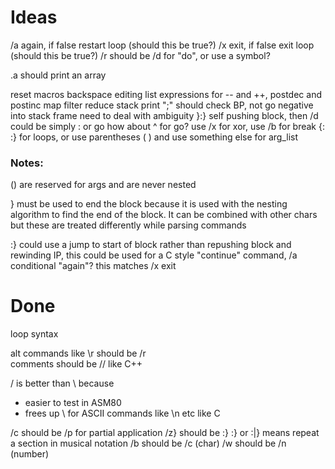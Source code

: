 # Ideas

/a again, if false restart loop (should this be true?)
/x exit, if false exit loop (should this be true?)
/r should be /d for "do", or use a symbol?

.a should print an array

reset
macros
backspace
editing
list
expressions for -- and ++, postdec and postinc
map filter reduce
stack print
";" should check BP, not go negative into stack frame
need to deal with ambiguity }:} 
self pushing block, then /d could be simply : or go
how about ^ for go? use /x for xor, use /b for break
{: :} for loops, or use parentheses ( ) and use something else for arg_list

### Notes:


() are reserved for args and are never nested

} must be used to end the block because it is used with the nesting algorithm to
find the end of the block. It can be combined with other chars but these are treated
differently while parsing commands

:} could use a jump to start of block rather than repushing block and rewinding IP, 
this could be used for a C style "continue" command, /a conditional "again"?
this matches /x exit

# Done

loop syntax

alt commands like \r should be /r  
comments should be // like C++

/ is better than \ because
- easier to test in ASM80
- frees up \ for ASCII commands like \n etc like C

/c should be /p for partial application
/z} should be :}
:} or :|} means repeat a section in musical notation
/b should be /c (char)
/w should be /n (number)

